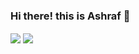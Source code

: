 ### Hi there! this is Ashraf 👋
<img align="center" src="https://github-readme-stats-3tplr9qq9-ashrafs-projects-7533865f.vercel.app/api?username=wp-ashraf&count_private=true&show_icons=true" />
<img align="center" src="https://github-readme-stats-3tplr9qq9-ashrafs-projects-7533865f.vercel.app/api/top-langs/?username=wp-ashraf&layout=compact" />
<!--
**wp-ashraf/wp-ashraf** is a ✨ _special_ ✨ repository because its `README.md` (this file) appears on your GitHub profile.

Here are some ideas to get you started:

- 🔭 I’m currently working on ...
- 🌱 I’m currently learning ...
- 👯 I’m looking to collaborate on ...
- 🤔 I’m looking for help with ...
- 💬 Ask me about ...
- 📫 How to reach me: ...
- 😄 Pronouns: ...
- ⚡ Fun fact: ...
-->
